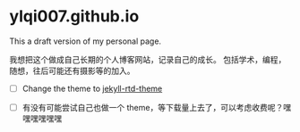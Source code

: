 # ylqi007.github.io

This a draft version of my personal page.

我想把这个做成自己长期的个人博客网站，记录自己的成长。
包括学术，编程，随想，往后可能还有摄影等的加入。

- [ ] Change the theme to [jekyll-rtd-theme](https://github.com/rundocs/jekyll-rtd-theme)
- [ ] 有没有可能尝试自己也做一个 theme，等下载量上去了，可以考虑收费呢？嘿嘿嘿嘿嘿嘿

